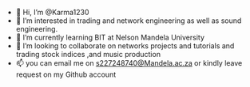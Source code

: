 - 👋 Hi, I’m @Karma1230
- 👀 I’m interested in trading and network engineering as well as sound engineering.
- 🌱 I’m currently learning BIT at Nelson Mandela University
- 💞️ I’m looking to collaborate on networks projects and tutorials and trading stock indices ,and music production
- 📫 you can email me on s227248740@Mandela.ac.za or kindly leave request on my Github account

<!---
Karma1230/Karma1230 is a ✨ special ✨ repository because its `README.md` (this file) appears on your GitHub profile.
You can click the Preview link to take a look at your changes.
--->
